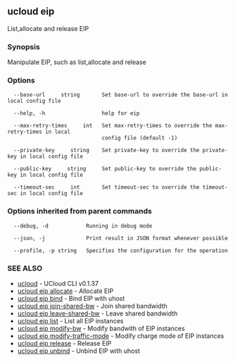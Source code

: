## ucloud eip

List,allocate and release EIP

### Synopsis

Manipulate EIP, such as list,allocate and release

### Options

```
  --base-url     string       Set base-url to override the base-url in local config file 

  --help, -h                  help for eip 

  --max-retry-times     int   Set max-retry-times to override the max-retry-times in local
                              config file (default -1) 

  --private-key     string    Set private-key to override the private-key in local config file 

  --public-key     string     Set public-key to override the public-key in local config file 

  --timeout-sec     int       Set timeout-sec to override the timeout-sec in local config file 

```

### Options inherited from parent commands

```
  --debug, -d            Running in debug mode 

  --json, -j             Print result in JSON format whenever possible 

  --profile, -p string   Specifies the configuration for the operation 

```

### SEE ALSO

* [ucloud](cli/cmd/ucloud)	 - UCloud CLI v0.1.37
* [ucloud eip allocate](cli/cmd/ucloud/eip/allocate)	 - Allocate EIP
* [ucloud eip bind](cli/cmd/ucloud/eip/bind)	 - Bind EIP with uhost
* [ucloud eip join-shared-bw](cli/cmd/ucloud/eip/join-shared-bw)	 - Join shared bandwidth
* [ucloud eip leave-shared-bw](cli/cmd/ucloud/eip/leave-shared-bw)	 - Leave shared bandwidth
* [ucloud eip list](cli/cmd/ucloud/eip/list)	 - List all EIP instances
* [ucloud eip modify-bw](cli/cmd/ucloud/eip/modify-bw)	 - Modify bandwith of EIP instances
* [ucloud eip modify-traffic-mode](cli/cmd/ucloud/eip/modify-traffic-mode)	 - Modify charge mode of EIP instances
* [ucloud eip release](cli/cmd/ucloud/eip/release)	 - Release EIP
* [ucloud eip unbind](cli/cmd/ucloud/eip/unbind)	 - Unbind EIP with uhost

